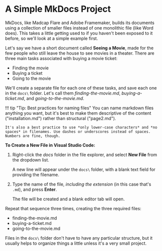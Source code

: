 # A Simple MkDocs Project

MkDocs, like Madcap Flare and Adobe Framemaker, builds its documents using a collection of smaller files instead of one monolithic file (like Word does). This takes a little getting used to if you haven't been exposed to it before, so we'll look at a simple example first.

Let's say we have a short document called **Seeing a Movie**, made for the few people who still leave the house to see movies in a theater. There are three main tasks associated with buying a movie ticket:

* Finding the movie
* Buying a ticket
* Going to the movie

We'll create a separate file for each one of these tasks, and save each one in the `docs\` folder. Let's call them *finding-the-movie.md*, *buying-a-ticket.md*, and *going-to-the-movie.md*.

!!! tip "Tip: Best practices for naming files"
    You can name markdown files anything you want, but it's best to make them descriptive of the content ("installation.md") rather than structural ("page2.md").

    It's also a best practice to use *only lower-case characters* and *no spaces* in filenames. Use dashes or underscores instead of spaces. Numbers are fine, though.

**To Create a New File in Visual Studio Code:**

1. Right-click the *docs* folder in the file explorer, and select **New File** from the dropdown list.

    A new line will appear under the `docs\` folder, with a blank text field for providing the filename.

1. Type the name of the file, *including the extension* (in this case that's `.md`), and press **Enter**.

    The file will be created and a blank editor tab will open.

Repeat that sequence three times, creating the three required files:

* finding-the-movie.md
* buying-a-ticket.md
* going-to-the-movie.md



Files in the `docs\` folder don't have to have any particular structure, but it usually helps to organize things a little unless it's a very small project.

